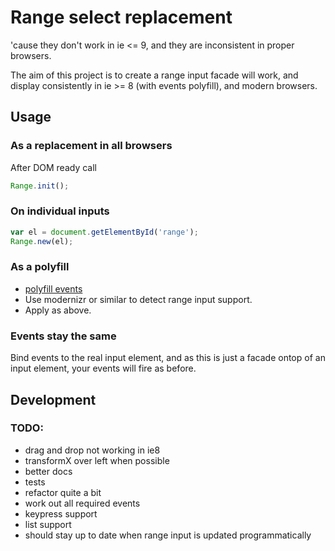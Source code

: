 # Range select replacement

'cause they don't work in ie <= 9, and they are inconsistent in proper browsers.

The aim of this project is to create a range input facade will work, and display
consistently in ie >= 8 (with events polyfill), and modern browsers.

## Usage

### As a replacement in all browsers

After DOM ready call

```javascript
Range.init();
```

### On individual inputs

```javascript
var el = document.getElementById('range');
Range.new(el);
```

### As a polyfill

* [polyfill
  events](https://developer.mozilla.org/en-US/docs/Web/API/EventTarget/addEventListener?redirectlocale=en-US&redirectslug=DOM%2FEventTarget.addEventListener)
* Use modernizr or similar to detect range input support.
* Apply as above.

### Events stay the same

Bind events to the real input element, and as this is just a facade ontop of an
input element, your events will fire as before.

## Development

### TODO:

* drag and drop not working in ie8
* transformX over left when possible
* better docs
* tests
* refactor quite a bit
* work out all required events
* keypress support
* list support
* should stay up to date when range input is updated programmatically

